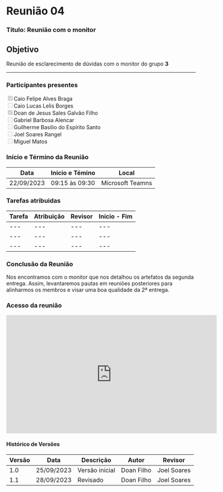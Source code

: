# **Reunião 04** 
### **Titulo**: Reunião com o monitor

## **Objetivo**
Reunião de esclarecimento de dúvidas com o monitor do grupo **3**

---
### **Participantes presentes**
<label><input type="checkbox"  checked disabled>Caio Felipe Alves Braga</label><br>
<label><input type="checkbox"  disabled>Caio Lucas Lelis Borges</label><br>
<label><input type="checkbox"  checked disabled>Doan de Jesus Sales Galvão Filho</label><br>
<label><input type="checkbox"  disabled>Gabriel Barbosa Alencar</label><br>
<label><input type="checkbox"  disabled>Guilherme Basilio do Espírito Santo</label><br>
<label><input type="checkbox"  disabled>Joel Soares Rangel</label><br>
<label><input type="checkbox"  disabled>Miguel Matos</label><br>

### **Início e Término da Reunião**

| Data       | Inicio e Témino | Local            |
|------------|-----------------|------------------|
| 22/09/2023 | 09:15 às 09:30  | Microsoft Teamns |

### **Tarefas atribuidas** 

| Tarefa | Atribuição | Revisor | Início  -  Fim|
|--------|------------|---------|----------------|
|---|---|---|---|
|---|---|---|---|
|---|---|---|---|

### **Conclusão da Reunião**
Nos encontramos com o monitor que nos detalhou os artefatos da segunda entrega. Assim, levantaremos pautas em reuniões posteriores para alinharmos os membros e visar uma boa qualidade da 2ª entrega.

### **Acesso da reunião**

<iframe width="560" height="315" src="https://www.youtube.com/embed/WS4WVgQUKko?si=nMi0IMfWWIVqRKQV" title="YouTube video player" frameborder="0" allow="accelerometer; autoplay; clipboard-write; encrypted-media; gyroscope; picture-in-picture; web-share" allowfullscreen></iframe>


#### Histórico de Versões

| Versão | Data       | Descrição            | Autor          | Revisor        |
|--------|------------|----------------------|----------------|--------------- |
| 1.0    | 25/09/2023 | Versão inicial       | Doan Filho    |  Joel Soares    |
| 1.1    | 28/09/2023 | Revisado             | Doan Filho    |  Joel Soares    |
 